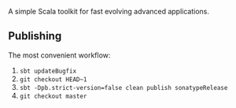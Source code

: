 A simple Scala toolkit for fast evolving advanced applications.

## Publishing

The most convenient workflow:

1. `sbt updateBugfix`
2. `git checkout HEAD~1`
3. `sbt -Dpb.strict-version=false clean publish sonatypeRelease`
4. `git checkout master`
